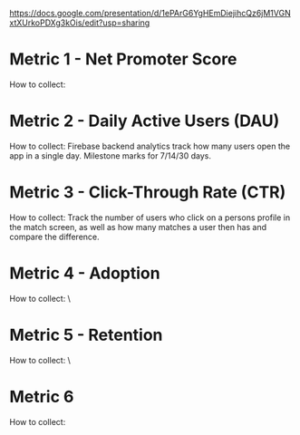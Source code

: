 https://docs.google.com/presentation/d/1ePArG6YgHEmDiejihcQz6jM1VGNxtXUrkoPDXg3kOis/edit?usp=sharing


# Metric 1 - Net Promoter Score
How to collect:  
# Metric 2 - Daily Active Users (DAU)
How to collect:  Firebase backend analytics track how many users open the app in a single day. Milestone marks for 7/14/30 days.
# Metric 3 - Click-Through Rate (CTR)
How to collect:  Track the number of users who click on a persons profile in the match screen, as well as how many matches a user then has and compare the difference.
# Metric 4 - Adoption
How to collect:  \
# Metric 5 - Retention
How to collect:  \
# Metric 6 
How to collect: 
